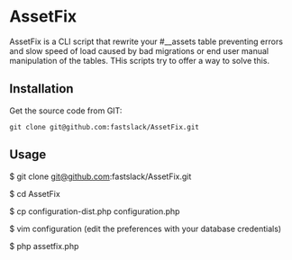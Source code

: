 AssetFix
========

AssetFix is a CLI script that rewrite your #__assets table preventing errors and slow speed of load caused by bad migrations or 
end user manual manipulation of the tables. THis scripts try to offer a way to solve this.

Installation
------------

Get the source code from GIT:

    git clone git@github.com:fastslack/AssetFix.git

Usage
------------

$ git clone git@github.com:fastslack/AssetFix.git

$ cd AssetFix

$ cp configuration-dist.php configuration.php

$ vim configuration (edit the preferences with your database credentials)

$ php assetfix.php

